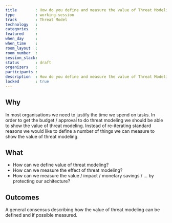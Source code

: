 ```yaml
---
title        : How do you define and measure the value of Threat Modeling?
type         : working-session
track        : Threat Model
technology   :
categories   :
featured     :
when_day     :
when_time    :
room_layout  :
room_number  :
session_slack:
status       : draft
organizers   :
participants :
description  : How do you define and measure the value of Threat Modeling?
locked       : true
---
```


## Why

In most organisations we need to justify the time we spend on tasks. In order to get the budget / approval to do threat modeling we should be able to show the value of threat modeling.
Instead of re-iterating standard reasons we would like to define a number of things we can measure to show the value of threat modeling.


## What

- How can we define value of threat modeling?
- How can we measure the effect of threat modeling?
- How can we measure the value / impact / monetary savings / ... by protecting our achitecture?

## Outcomes

A general consensus describing how the value of threat modeling can be defined and if possible measured.
